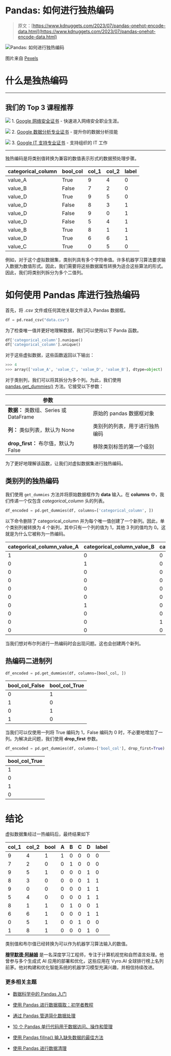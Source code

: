 # Pandas: 如何进行独热编码

> 原文：[https://www.kdnuggets.com/2023/07/pandas-onehot-encode-data.html](https://www.kdnuggets.com/2023/07/pandas-onehot-encode-data.html)

![Pandas: 如何进行独热编码](../Images/c0f8134b033e517c4d51e4349fe07d0c.png)

图片来自 [Pexels](https://www.pexels.com/photo/a-woman-looking-afar-5473955/)

# 什么是独热编码

* * *

## 我们的 Top 3 课程推荐

![](../Images/0244c01ba9267c002ef39d4907e0b8fb.png) 1\. [Google 网络安全证书](https://www.kdnuggets.com/google-cybersecurity) - 快速进入网络安全职业生涯。

![](../Images/e225c49c3c91745821c8c0368bf04711.png) 2\. [Google 数据分析专业证书](https://www.kdnuggets.com/google-data-analytics) - 提升你的数据分析技能

![](../Images/0244c01ba9267c002ef39d4907e0b8fb.png) 3\. [Google IT 支持专业证书](https://www.kdnuggets.com/google-itsupport) - 支持组织的 IT 工作

* * *

独热编码是将类别值转换为兼容的数值表示形式的数据预处理步骤。

| categorical_column | bool_col | col_1 | col_2 | label |
| --- | --- | --- | --- | --- |
| value_A | True | 9 | 4 | 0 |
| value_B | False | 7 | 2 | 0 |
| value_D | True | 9 | 5 | 0 |
| value_D | False | 8 | 3 | 1 |
| value_D | False | 9 | 0 | 1 |
| value_D | False | 5 | 4 | 1 |
| value_B | True | 8 | 1 | 1 |
| value_D | True | 6 | 6 | 1 |
| value_C | True | 0 | 5 | 0 |

例如，对于这个虚拟数据集，类别列具有多个字符串值。许多机器学习算法要求输入数据为数值形式。因此，我们需要将这些数据属性转换为适合这些算法的形式。因此，我们将类别列拆分为多个二值列。

# 如何使用 Pandas 库进行独热编码

首先，将 .csv 文件或任何其他关联文件读入 Pandas 数据框。

```py
df = pd.read_csv("data.csv")
```

为了检查唯一值并更好地理解数据，我们可以使用以下 Panda 函数。

```py
df['categorical_column'].nunique()
df['categorical_column'].unique()
```

对于这些虚拟数据，这些函数返回以下输出：

```py
>>> 4
>>> array(['value_A', 'value_C', 'value_D', 'value_B'], dtype=object)
```

对于类别列，我们可以将其拆分为多个列。为此，我们使用 [pandas.get_dummies()](https://pandas.pydata.org/docs/reference/api/pandas.get_dummies.html) 方法。它接受以下参数：

| 参数 |  |
| --- | --- |
| **数据：** 类数组、Series 或 DataFrame | 原始的 pandas 数据框对象 |
| **列：** 类似列表，默认为 None | 类别列的列表，用于进行独热编码 |
| **drop_first：** 布尔值，默认为 False | 移除类别标签的第一个级别 |

为了更好地理解该函数，让我们对虚拟数据集进行独热编码。

## 类别列的独热编码

我们使用 `get_dummies` 方法并将原始数据框作为 **data** 输入。在 **columns** 中，我们传递一个仅包含 *categorical_column* 头的列表。

```py
df_encoded = pd.get_dummies(df, columns=['categorical_column', ])
```

以下命令删除了 categorical_column 并为每个唯一值创建了一个新列。因此，单个类别列被转换为 4 个新列，其中只有一个列的值为 1，其他 3 列的值均为 0。这就是为什么它被称为一热编码。

| categorical_column_value_A | categorical_column_value_B | categorical_column_value_C | categorical_column_value_D |
| --- | --- | --- | --- |
| 1 | 0 | 0 | 0 |
| 0 | 1 | 0 | 0 |
| 0 | 0 | 0 | 1 |
| 0 | 0 | 0 | 1 |
| 0 | 0 | 0 | 1 |
| 0 | 0 | 0 | 1 |
| 0 | 1 | 0 | 0 |
| 0 | 0 | 0 | 1 |
| 0 | 0 | 1 | 0 |
| 0 | 0 | 0 | 1 |

当我们想对布尔列进行一热编码时会出现问题。这也会创建两个新列。

## 热编码二进制列

```py
df_encoded = pd.get_dummies(df, columns=[bool_col, ])
```

| bool_col_False | bool_col_True |
| --- | --- |
| 0 | 1 |
| 1 | 0 |
| 0 | 1 |
| 1 | 0 |

当我们可以仅使用一列将 True 编码为 1，False 编码为 0 时，不必要地增加了一列。为解决此问题，我们使用 **drop_first** 参数。

```py
df_encoded = pd.get_dummies(df, columns=['bool_col'], drop_first=True)
```

| bool_col_True |
| --- |
| 1 |
| 0 |
| 1 |
| 0 |

# 结论

虚拟数据集经过一热编码后，最终结果如下

| col_1 | col_2 | bool | A | B | C | D | label |
| --- | --- | --- | --- | --- | --- | --- | --- |
| 9 | 4 | 1 | 1 | 0 | 0 | 0 | 0 |
| 7 | 2 | 0 | 0 | 1 | 0 | 0 | 0 |
| 9 | 5 | 1 | 0 | 0 | 0 | 1 | 0 |
| 8 | 3 | 0 | 0 | 0 | 0 | 1 | 1 |
| 9 | 0 | 0 | 0 | 0 | 0 | 1 | 1 |
| 5 | 4 | 0 | 0 | 0 | 0 | 1 | 1 |
| 8 | 1 | 1 | 0 | 1 | 0 | 0 | 1 |
| 6 | 6 | 1 | 0 | 0 | 0 | 1 | 1 |
| 0 | 5 | 1 | 0 | 0 | 1 | 0 | 0 |
| 1 | 8 | 1 | 0 | 0 | 0 | 1 | 0 |

类别值和布尔值已经转换为可以作为机器学习算法输入的数值。

**[穆罕默德·阿赫姆](https://www.linkedin.com/in/muhammad-arham-a5b1b1237/)** 是一名深度学习工程师，专注于计算机视觉和自然语言处理。他曾参与多个生成式 AI 应用的部署和优化，这些应用在 Vyro.AI 全球排行榜上名列前茅。他对构建和优化智能系统的机器学习模型充满兴趣，并相信持续改进。

### 更多相关主题

+   [数据科学中的 Pandas 入门](https://www.kdnuggets.com/2020/06/introduction-pandas-data-science.html)

+   [使用 Pandas 进行数据摄取：初学者教程](https://www.kdnuggets.com/2022/04/data-ingestion-pandas-beginner-tutorial.html)

+   [通过 Pandas 管道简化数据处理](https://www.kdnuggets.com/2022/08/simplify-data-processing-pandas-pipeline.html)

+   [10 个 Pandas 单行代码用于数据访问、操作和管理](https://www.kdnuggets.com/2023/01/pandas-one-liners-data-access-manipulation-management.html)

+   [使用 Pandas fillna() 输入缺失数据的最佳方法](https://www.kdnuggets.com/2023/02/optimal-way-input-missing-data-pandas-fillna.html)

+   [使用 Pandas 进行数据清理](https://www.kdnuggets.com/data-cleaning-with-pandas)
